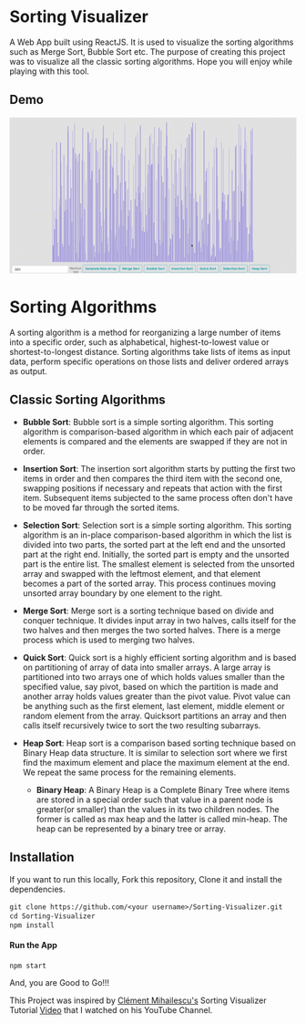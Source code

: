 
# Sorting Visualizer

A Web App built using ReactJS. It is used to visualize the sorting algorithms such as Merge Sort, Bubble Sort etc.
The purpose of creating this project was to visualize all the classic sorting algorithms. Hope you will enjoy while playing
with this tool.

## Demo

![demo](assets/demo.gif)

# Sorting Algorithms

A sorting algorithm is a method for reorganizing a large number of items into a specific order, such as alphabetical, highest-to-lowest value or shortest-to-longest distance. Sorting algorithms take lists of items as input data, perform specific operations on those lists and deliver ordered arrays as output. 

## Classic Sorting Algorithms

* <b>Bubble Sort</b>:
Bubble sort is a simple sorting algorithm. This sorting algorithm is comparison-based algorithm in which each pair of adjacent elements is compared and the elements are swapped if they are not in order.

* <b>Insertion Sort</b>:
The insertion sort algorithm starts by putting the first two items in order and then compares the third item with the second one, swapping positions if necessary and repeats that action with the first item. Subsequent items subjected to the same process often don't have to be moved far through the sorted items.

* <b>Selection Sort</b>:
Selection sort is a simple sorting algorithm. This sorting algorithm is an in-place comparison-based algorithm in which the list is divided into two parts, the sorted part at the left end and the unsorted part at the right end. Initially, the sorted part is empty and the unsorted part is the entire list.
The smallest element is selected from the unsorted array and swapped with the leftmost element, and that element becomes a part of the sorted array. This process continues moving unsorted array boundary by one element to the right.

* <b>Merge Sort</b>:
Merge sort is a sorting technique based on divide and conquer technique. It divides input array in two halves, calls itself for the two halves and then merges the two sorted halves. There is a merge process which is used to merging two halves.

* <b>Quick Sort</b>:
Quick sort is a highly efficient sorting algorithm and is based on partitioning of array of data into smaller arrays. A large array is partitioned into two arrays one of which holds values smaller than the specified value, say pivot, based on which the partition is made and another array holds values greater than the pivot value. 
Pivot value can be anything such as the first element, last element, middle element or random element from the array. Quicksort partitions an array and then calls itself recursively twice to sort the two resulting subarrays.

* <b>Heap Sort</b>:
Heap sort is a comparison based sorting technique based on Binary Heap data structure. It is similar to selection sort where we first find the maximum element and place the maximum element at the end. We repeat the same process for the remaining elements.
    * <b>Binary Heap</b>:
    A Binary Heap is a Complete Binary Tree where items are stored in a special order such that value in a parent node is greater(or smaller) than the values in its two children nodes. The former is called as max heap and the latter is called min-heap. The heap can be represented by a binary tree or array.

## Installation

If you want to run this locally, Fork this repository, Clone it and install the dependencies.
```
git clone https://github.com/<your username>/Sorting-Visualizer.git
cd Sorting-Visualizer
npm install
```

#### Run the App

```
npm start
```

And, you are Good to Go!!!

This Project was inspired by <a href="https://github.com/clementmihailescu/">Clément Mihailescu's</a> Sorting Visualizer Tutorial 
<a href="https://www.youtube.com/watch?v=pFXYym4Wbkc">Video</a> that I watched on his YouTube Channel.
